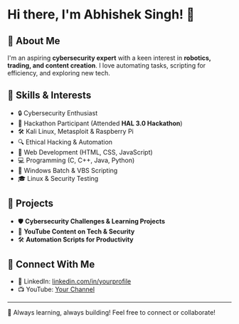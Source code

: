 # Hi there, I'm Abhishek Singh! 👋

## 🚀 About Me
I'm an aspiring **cybersecurity expert** with a keen interest in **robotics, trading, and content creation**. I love automating tasks, scripting for efficiency, and exploring new tech.

## 🔧 Skills & Interests
- 🔒 Cybersecurity Enthusiast
- 🚀 Hackathon Participant (Attended **HAL 3.0 Hackathon**)
- 🛠️ Kali Linux, Metasploit & Raspberry Pi
- 🔍 Ethical Hacking & Automation
- 🌟 Web Development (HTML, CSS, JavaScript)
- 💻 Programming (C, C++, Java, Python)
- 🎲 Windows Batch & VBS Scripting
- 🎓 Linux & Security Testing

## 📌 Projects
- 🛡️ **Cybersecurity Challenges & Learning Projects**
- 🎥 **YouTube Content on Tech & Security**
- 🛠️ **Automation Scripts for Productivity**

## 💌 Connect With Me
- 🌟 LinkedIn: [linkedin.com/in/yourprofile](https://www.linkedin.com/in/abhishek-singh-0a292b1aa/)
- 📺 YouTube: [Your Channel](https://www.youtube.com/@AbhishekSingh-uz8eo)

---
🚀 Always learning, always building! Feel free to connect or collaborate!

